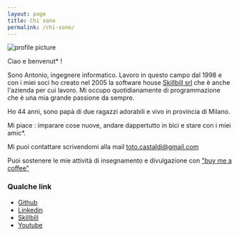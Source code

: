 ```yaml
---
layout: page
title: Chi sono
permalink: /chi-sono/
---
```


![profile picture](https://www.gravatar.com/avatar/587e0522608a1a02c9cabdfca6d9f729?rating=PG&size=200&default=wavatar)

Ciao e benvenut* !

Sono Antonio, ingegnere informatico. Lavoro in questo campo dal 1998 e con i miei soci ho creato nel 2005 la software house [Skillbill srl](http://www.skillbill.it) che è anche l'azienda per cui lavoro. Mi occupo quotidianamente di programmazione che è una mia grande passione da sempre.

Ho 44 anni, sono papà di due ragazzi adorabili e vivo in provincia di Milano.

Mi piace : imparare cose nuove, andare dappertutto in bici e stare con i miei amic*.

Mi puoi contattare scrivendomi alla mail [toto.castaldi@gmail.com](mailto:toto.castaldi@gmail.com)

Puoi sostenere le mie attività di insegnamento e divulgazione con ["buy me a coffee"](https://www.buymeacoffee.com/totocastaldi)

### Qualche link

 - [Github](https://github.com/toto-castaldi)
 - [Linkedin](http://www.linkedin.com/in/antoniocastaldi)
 - [Skillbill](http://www.skillbill.it)
 - [Youtube](https://www.youtube.com/user/toto0castaldi)
